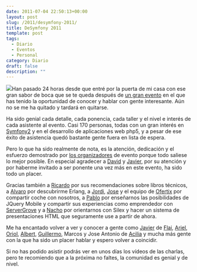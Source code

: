 ```yaml
---
date: 2011-07-04 22:50:13+00:00
layout: post
slug: /2011/desymfony-2011/
title: DeSymfony 2011
template: post
tags:
  - Diario
  - Eventos
  - Personal
category: Diario
draft: false
description: ""
---
```


![](https://symfony.com/images/common/logo/logo_symfony_header.png)Han pasado 24 horas desde que entré por la puerta de mi casa con ese gran sabor de boca que se te queda después de [un gran evento](http://www.desymfony.com/) en el que has tenido la oportunidad de conocer y hablar con gente interesante. Aún no se me ha quitado y tardará en quitarse.

Ha sido genial cada detalle, cada ponencia, cada taller y el nivel e interés de cada asistente al evento. Casi 170 personas, todas con un gran interés en [Symfony2](http://symfony.com) y en el desarrollo de aplicaciones web php5, y a pesar de ese éxito de asistencia quedó bastante gente fuera en lista de espera.

Pero lo que ha sido realmente de nota, es la atención, dedicación y el esfuerzo demostrado por [los organizadores](http://desymfony.com/organizadores.php) de evento porque todo saliese lo mejor posible. En especial agradecer a [David](http://www.dcastello.com/) y [Javier](http://javiereguiluz.com/), por su atención y por haberme invitado a ser ponente una vez más en este evento, ha sido todo un placer.

Gracias también a [Ricardo](http://www.desymfony.com/) por sus recomendaciones sobre libros técnicos, a [Alvaro](http://videlalvaro.github.com/) por descubrirme Erlang, a [Jordi](http://twitter.com/#!/jordillonch), [Jose](http://twitter.com/#!/ginsentao) y el equipo de [Ofertix](http://www.ofertix.com) por compartir coche con nosotros, a [Pablo](http://pablogodel.com/) por enseñarnos las posibilidades de JQuery Mobile y compartir sus experiencias como emprendedor con [ServerGrove](http://servergrove.com) y a [Nacho](http://www.nacho-martin.com/) por orientarnos con Silex y hacer un sistema de presentaciones HTML que seguramente use a partir de ahora.

Me ha encantado volver a ver y conocer a gente como [Javier](http://www.loalf.com/) de [Flai](http://www.flai.es/), [Ariel](http://www.ferrandini.com/), [Oriol](http://oriolrius.cat/blog/), [Albert](http://sftuts.com/), [Guillermo](http://twitter.com/#!/pasku1), Marcos y Jose Antonio de [Acilia](http://acilia.es) y mucha más gente con la que ha sido un placer hablar y espero volver a coincidir.

Si no has podido asistir podrás ver en unos días los vídeos de las charlas, pero te recomiendo que a la próxima no faltes, la comunidad es genial y de nivel.
